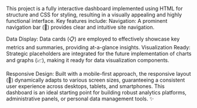 This project is a fully interactive dashboard implemented using HTML for structure and CSS for styling, resulting in a visually appealing and highly functional interface. Key features include:
Navigation: A prominent navigation bar (🔗) provides clear and intuitive site navigation.

Data Display: Data cards (📋) are employed to effectively showcase key metrics and summaries, providing at-a-glance insights.
Visualization Ready: Strategic placeholders are integrated for the future implementation of charts and graphs (📈), making it ready for data visualization components.

Responsive Design: Built with a mobile-first approach, the responsive layout (📱) dynamically adapts to various screen sizes, guaranteeing a consistent user experience across desktops, tablets, and smartphones.
This dashboard is an ideal starting point for building robust analytics platforms, administrative panels, or personal data management tools. ✨
